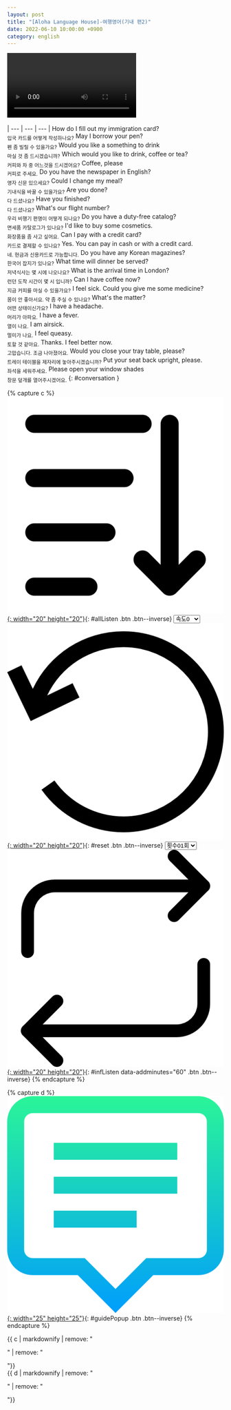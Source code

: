```yaml
---
layout: post
title: "[Aloha Language House]-여행영어(기내 편2)"
date: 2022-06-10 10:00:00 +0900
category: english
---
```


<div class="video-container">
    <video id="player" class="video-js vjs-default-skin vjs-big-play-centered" data-json="/public/json/Aloha Language House-여행영어(기내 편2).json"></video>
</div>

| --- | --- | --- |
How do I fill out my immigration card?<br /><sub>입국 카드를 어떻게 작성하나요?</sub>
May I borrow your pen?<br /><sub>펜 좀 빌릴 수 있을가요?</sub>
Would you like a something to drink<br /><sub>마실 것 좀 드시겠습니까?</sub>
Which would you like to drink, coffee or tea?<br /><sub>커피와 차 중 어느것을 드시겠어요?</sub>
Coffee, please<br /><sub>커피로 주세요.</sub>
Do you have the newspaper in English?<br /><sub>영자 신문 있으세요?</sub>
Could I change my meal?<br /><sub>기내식을 바꿀 수 있을가요?</sub>
Are you done?<br /><sub>다 드셨나요?</sub>
Have you finished?<br /><sub>다 드셨나요?</sub>
What's our flight number?<br /><sub>우리 비행기 편명이 어떻게 되나요?</sub>
Do you have a duty-free catalog?<br /><sub>면세품 카탈로그가 있나요?</sub>
I'd like to buy some cosmetics.<br /><sub>화장품을 좀 사고 싶어요.</sub>
Can I pay with a credit card?<br /><sub>카드로 결제할 수 있나요?</sub>
Yes. You can pay in cash or with a credit card.<br /><sub>네. 현금과 신용카드로 가능합니다.</sub>
Do you have any Korean magazines?<br /><sub>한국어 잡지가 있나요?</sub>
What time will dinner be served?<br /><sub>저녁식사는 몇 시에 나오나요?</sub>
What is the arrival time in London?<br /><sub>런던 도착 시간이 몇 시 입니까?</sub>
Can I have coffee now?<br /><sub>지금  커피를 마실 수 있을가요?</sub>
I feel sick. Could you give me some medicine?<br /><sub>몸이 안 좋아서요. 약 좀 주실 수 있나요?</sub>
What's the matter?<br /><sub>어떤 상태이신가요?</sub>
I have a headache.<br /><sub>머리가 아파요.</sub>
I have a fever.<br /><sub>열이 나요.</sub>
I am airsick.<br /><sub>멀미가 나요.</sub>
I feel queasy.<br /><sub>토할 것 같아요.</sub>
Thanks. I feel better now.<br /><sub>고맙습니다. 조금 나아졌어요.</sub>
Would you close your tray table, please?<br /><sub>트레이 테이블을 제자리에 놓아주시겠습니까?</sub>
Put your seat back upright, please.<br /><sub>좌석을 세워주세요.</sub>
Please open your window shades<br /><sub>창문 덮개를 열어주시겠어요.</sub>
{: #conversation }

{% capture c %}
  [![](/public/icon/sorting-order-button.png){: width="20" height="20"}](#){: #allListen .btn .btn--inverse}
  <select id="playbackspeed">
    <option value="2.0">속도+2</option>
    <option value="1.5">속도+1</option>
    <option value="1.0" selected>속도0</option>
    <option value="0.75">속도-1</option>
    <option value="0.5">속도-2</option>
  </select>
  [![](/public/icon/reset-button.png){: width="20" height="20"}](#){: #reset .btn .btn--inverse}
  <select id="ringsToPlay">
    <option value="1">횟수01회</option>
    <option value="2">횟수02회</option>
    <option value="3">횟수03회</option>
    <option value="4">횟수04회</option>
    <option value="5">횟수05회</option>
    <option value="7">횟수07회</option>
    <option value="10">횟수10회</option>
  </select>
  [![](/public/icon/repeat-button.png){: width="20" height="20"}](#){: #infListen data-addminutes="60" .btn .btn--inverse}
{% endcapture %}

{% capture d %}
[![](/public/icon/open-popup-button.png){: width="25" height="25"}](#){: #guidePopup .btn .btn--inverse}
{% endcapture %}

<div class="bottom-bar">
  <div class="bottom-bar1"></div>
  <div class="bottom-bar2">{{ c | markdownify | remove: "<p>" | remove: "</p>"}}</div>
  <div class="bottom-bar3">{{ d | markdownify | remove: "<p>" | remove: "</p>"}}</div>
</div>